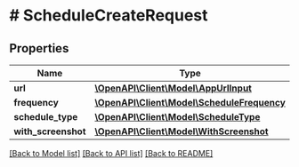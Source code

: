 # # ScheduleCreateRequest

## Properties

Name | Type | Description | Notes
------------ | ------------- | ------------- | -------------
**url** | [**\OpenAPI\Client\Model\AppUrlInput**](AppUrlInput.md) |  |
**frequency** | [**\OpenAPI\Client\Model\ScheduleFrequency**](ScheduleFrequency.md) |  |
**schedule_type** | [**\OpenAPI\Client\Model\ScheduleType**](ScheduleType.md) |  |
**with_screenshot** | [**\OpenAPI\Client\Model\WithScreenshot**](WithScreenshot.md) |  | [optional]

[[Back to Model list]](../../README.md#models) [[Back to API list]](../../README.md#endpoints) [[Back to README]](../../README.md)

